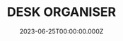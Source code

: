 ---
date: 2023-06-25T00:00:00.000Z
description: A desk organiser custom made out of plywood by @ccarl_osss
draft: false
icon: 2023-06-25-desk-organiser.webp
language: en
title: DESK ORGANISER
link: https://www.instagram.com/p/CvHhos3IbYG/?img_index=1
alt: A photo of desk organiser constructed out of white painted plwyood. It is filled with pens, pencils and other stationary supplies. 

---